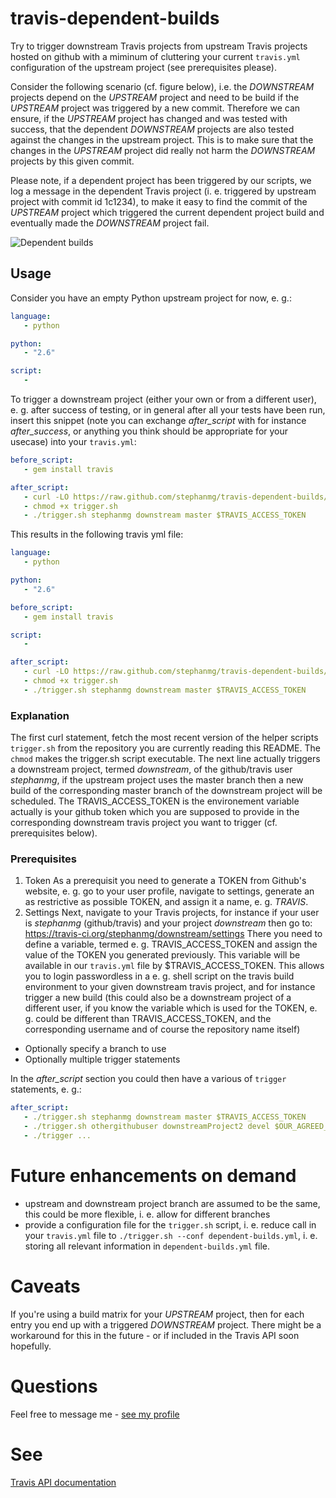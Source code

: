 # travis-dependent-builds

Try to trigger downstream Travis projects from upstream Travis projects
hosted on github with a miminum of cluttering your current `travis.yml`
configuration of the upstream project (see prerequisites please).

Consider the following scenario (cf. figure below), i.e. the *DOWNSTREAM* 
projects depend on the *UPSTREAM* project and need to be build if the
*UPSTREAM* project was triggered by a new commit. Therefore we
can ensure, if the *UPSTREAM* project has changed and was tested
with success, that the dependent *DOWNSTREAM* projects are also
tested against the changes in the upstream project. This is to 
make sure that the changes in the *UPSTREAM* project  did really not
 harm the *DOWNSTREAM* projects by this given commit.

Please note, if a dependent project has been triggered by our
scripts, we log a message in the dependent Travis project (i. e.
triggered by upstream project with commit id 1c1234), to make it easy 
to find the commit of the *UPSTREAM* project which triggered the current
dependent project build and eventually made the *DOWNSTREAM* project fail.

![Dependent builds](/data/img/travis-dependent-builds.png)

## Usage
Consider you have an empty Python upstream project for now, e. g.:

```yml
language: 
   - python

python:
   - "2.6"

script:
   -
```

To trigger a downstream project (either your own or from a different user),
e. g. after success of testing, or in general after all your tests have been run, 
insert this snippet (note you can exchange *after_script* with for instance *after_success*, 
or anything you think should be appropriate for your usecase) into your `travis.yml`:

```yml
before_script:
   - gem install travis

after_script:
   - curl -LO https://raw.github.com/stephanmg/travis-dependent-builds/master/trigger.sh
   - chmod +x trigger.sh
   - ./trigger.sh stephanmg downstream master $TRAVIS_ACCESS_TOKEN 
```

This results in the following travis yml file:
```yml
language: 
   - python

python:
   - "2.6"

before_script:
   - gem install travis

script:
   -

after_script:
   - curl -LO https://raw.github.com/stephanmg/travis-dependent-builds/master/trigger.sh
   - chmod +x trigger.sh
   - ./trigger.sh stephanmg downstream master $TRAVIS_ACCESS_TOKEN 
```

### Explanation
The first curl statement, fetch the most recent version of the helper scripts
`trigger.sh` from the repository you are currently reading this README. 
The `chmod` makes the trigger.sh script executable.
The next line actually triggers a downstream project, termed *downstream*, 
of the github/travis user *stephanmg*, if the upstream project uses the 
master branch then a new build of the corresponding master branch of 
the downstream project will be scheduled. The TRAVIS_ACCESS_TOKEN
is the environement variable actually is your github token which you are
supposed to provide in the corresponding downstream travis project you want
to trigger (cf. prerequisites below).

### Prerequisites

1. Token
As a prerequisit you need to generate a TOKEN from Github's website,
e. g. go to your user profile, navigate to settings, generate an
as restrictive as possible TOKEN, and assign it a name, e. g. 
*TRAVIS*.
2. Settings 
Next, navigate to your Travis projects, for instance if your user is
*stephanmg* (github/travis) and your project *downstream* then go to:
https://travis-ci.org/stephanmg/downstream/settings
There you need to define a variable, termed e. g. TRAVIS_ACCESS_TOKEN
and assign the value of the TOKEN you generated previously. This variable
will be available in our `travis.yml` file by $TRAVIS_ACCESS_TOKEN.
This allows you to login passwordless in a e. g. shell script on the
travis build environment to your given downstream travis project,
and for instance trigger a new build (this could also be a downstream
project of a different user, if you know the variable which is used
for the TOKEN, e. g. could be different than TRAVIS_ACCESS_TOKEN, and
the corresponding username and of course the repository name itself)
* Optionally specify a branch to use
* Optionally multiple trigger statements

In the *after_script* section you could then have a various of `trigger`
statements, e. g.:

```yml
after_script:
   - ./trigger.sh stephanmg downstream master $TRAVIS_ACCESS_TOKEN 
   - ./trigger.sh othergithubuser downstreamProject2 devel $OUR_AGREED_ACCESS_TOKEN_VAR
   - ./trigger ...
```

# Future enhancements on demand
* upstream and downstream project branch are assumed to be the same, this could be more
flexible, i. e. allow for different branches
* provide a configuration file for the `trigger.sh` script, i. e. reduce call in your
`travis.yml` file to `./trigger.sh --conf dependent-builds.yml`, i. e. storing all relevant
information in `dependent-builds.yml` file.

# Caveats
If you're using a build matrix for your *UPSTREAM* project, then for each entry
you end up with a triggered *DOWNSTREAM* project. There might be a workaround for
this in the future - or if included in the Travis API soon hopefully.

# Questions
Feel free to message me - [see my profile](https://github.com/stephanmg)

# See 
[Travis API documentation](https://docs.travis-ci.com/user/triggering-builds/)
